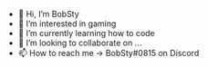 - 👋 Hi, I’m BobSty
- 👀 I’m interested in gaming
- 🌱 I’m currently learning how to code
- 💞️ I’m looking to collaborate on ...
- 📫 How to reach me -> BobSty#0815 on Discord

<!---
BobSty-0/BobSty-0 is a ✨ special ✨ repository because its `README.md` (this file) appears on your GitHub profile.
You can click the Preview link to take a look at your changes.
--->
